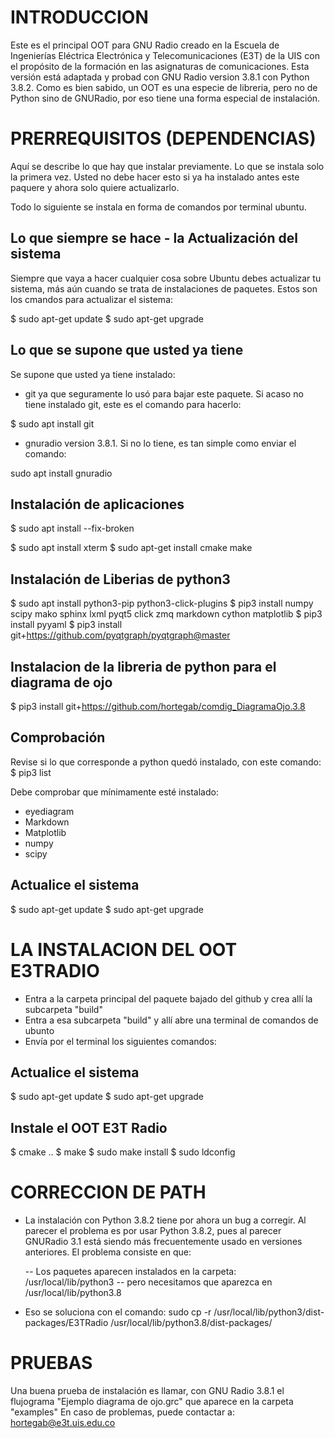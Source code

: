 # INTRODUCCION

Este es el principal OOT para GNU Radio creado en la Escuela de Ingenierías Eléctrica Electrónica y Telecomunicaciones (E3T) de la UIS con el propósito de la formación en las asignaturas de comunicaciones. Esta versión está adaptada y probad con GNU Radio version 3.8.1 con Python 3.8.2. Como es bien sabido, un OOT es una especie de libreria, pero no de Python sino de GNURadio, por eso tiene una forma especial de instalación.

# PRERREQUISITOS (DEPENDENCIAS)
Aquí se describe lo que hay que instalar previamente. Lo que se instala solo la primera vez. Usted no debe hacer esto si ya ha instalado antes este paquere y ahora solo quiere actualizarlo.

Todo lo siguiente se instala en forma de comandos por terminal ubuntu.

## Lo que siempre se hace - la Actualización del sistema
Siempre que vaya a hacer cualquier cosa sobre Ubuntu debes actualizar tu sistema, más aún cuando se trata de instalaciones de paquetes. Estos son los cmandos para actualizar el sistema:

$ sudo apt-get update
$ sudo apt-get upgrade

## Lo que se supone que usted ya tiene
Se supone que usted ya tiene instalado:

- git ya que seguramente lo usó para bajar este paquete. Si acaso no tiene instalado git, este es el comando para hacerlo:

$ sudo apt install git

- gnuradio version 3.8.1. Si no lo tiene, es tan simple como enviar el comando:

sudo apt install gnuradio

## Instalación de aplicaciones
$ sudo apt install --fix-broken

$ sudo apt install xterm
$ sudo apt-get install cmake make

## Instalación de Liberias de python3

$ sudo apt install python3-pip python3-click-plugins
$ pip3 install numpy scipy mako sphinx lxml pyqt5 click zmq markdown cython matplotlib
$ pip3 install pyyaml
$ pip3 install git+https://github.com/pyqtgraph/pyqtgraph@master

## Instalacion de la libreria de python para el diagrama de ojo

$ pip3 install git+https://github.com/hortegab/comdig_DiagramaOjo.3.8

## Comprobación
Revise si lo que corresponde a python quedó instalado, con este comando:
$ pip3 list

Debe comprobar que mínimamente esté instalado:
- eyediagram
- Markdown
- Matplotlib
- numpy
- scipy

## Actualice el sistema
$ sudo apt-get update
$ sudo apt-get upgrade

# LA INSTALACION DEL OOT E3TRADIO

- Entra a la carpeta principal del paquete bajado del github y crea allí la subcarpeta "build"
- Entra a esa subcarpeta "build" y allí abre una terminal de comandos de ubunto
- Envía por el terminal los siguientes comandos:

## Actualice el sistema
$ sudo apt-get update
$ sudo apt-get upgrade

## Instale el OOT E3T Radio

$ cmake ..
$ make
$ sudo make install
$ sudo ldconfig

# CORRECCION DE PATH
- La instalación con Python 3.8.2 tiene por ahora un bug a corregir. Al parecer el problema es por usar Python 3.8.2, pues al parecer GNURadio 3.1 está siendo más frecuentemente usado en versiones anteriores. El problema consiste en que:

  -- Los paquetes aparecen instalados en la carpeta:  /usr/local/lib/python3
  -- pero necesitamos que aparezca en /usr/local/lib/python3.8

- Eso se soluciona con el comando:
sudo cp -r /usr/local/lib/python3/dist-packages/E3TRadio /usr/local/lib/python3.8/dist-packages/

# PRUEBAS
Una buena prueba de instalación es llamar, con GNU Radio 3.8.1 el flujograma "Ejemplo diagrama de ojo.grc" que aparece en la carpeta "examples"
En caso de problemas, puede contactar a: hortegab@e3t.uis.edu.co











